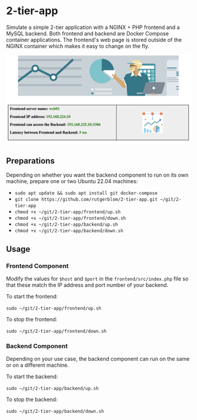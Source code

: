 # 2-tier-app
Simulate a simple 2-tier application with a NGINX + PHP frontend and a MySQL backend. Both frontend and backend are Docker Compose container applications. The frontend's web page is stored outside of the NGINX container which makes it easy to change on the fly.

![2-tier-app](2-tier-app.png)

## Preparations
Depending on whether you want the backend component to run on its own machine, prepare one or two Ubuntu 22.04 machines: 

* ```sudo apt update && sudo apt install git docker-compose```
* ```git clone https://github.com/rutgerblom/2-tier-app.git ~/git/2-tier-app```
* ```chmod +x ~/git/2-tier-app/frontend/up.sh```
* ```chmod +x ~/git/2-tier-app/frontend/down.sh```
* ```chmod +x ~/git/2-tier-app/backend/up.sh```
* ```chmod +x ~/git/2-tier-app/backend/down.sh```

## Usage
### Frontend Component
Modify the values for ```$host``` and ```$port``` in the ```frontend/src/index.php``` file so that these match the IP address and port number of your backend.

To start the frontend:

```sudo ~/git/2-tier-app/frontend/up.sh```

To stop the frontend:

```sudo ~/git/2-tier-app/frontend/down.sh```

### Backend Component
Depending on your use case, the backend component can run on the same or on a different machine.

To start the backend:
 
```sudo ~/git/2-tier-app/backend/up.sh```

To stop the backend:

```sudo ~/git/2-tier-app/backend/down.sh```